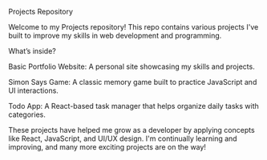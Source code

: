 Projects Repository

Welcome to my Projects repository! This repo contains various projects I've built to improve my skills in web development and programming.

What’s inside?

Basic Portfolio Website: A personal site showcasing my skills and projects.

Simon Says Game: A classic memory game built to practice JavaScript and UI interactions.

Todo App: A React-based task manager that helps organize daily tasks with categories.

These projects have helped me grow as a developer by applying concepts like React, JavaScript, and UI/UX design. I'm continually learning and improving, and many more exciting projects are on the way!
